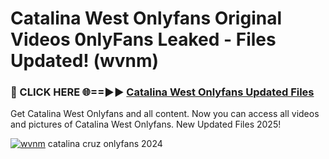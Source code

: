 # Catalina West Onlyfans Original Videos 0nlyFans Leaked - Files Updated! (wvnm)

<h3>🔴 CLICK HERE 🌐==►► <a href="https://tinyurl.com/x26r9saj" rel="nofollow">Catalina West Onlyfans Updated Files</a></h3>

Get Catalina West Onlyfans and all content. Now you can access all videos and pictures of Catalina West Onlyfans. New Updated Files 2025!

[![wvnm](https://i.imgur.com/LkgZPqh.gif)](https://tinyurl.com/x26r9saj)
catalina cruz onlyfans 2024